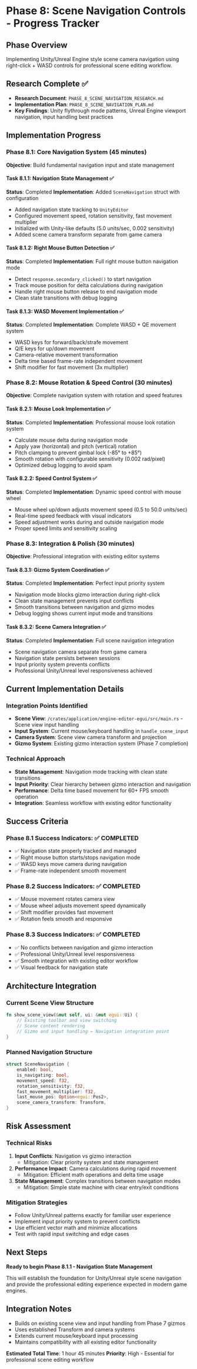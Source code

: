 # Phase 8: Scene Navigation Controls - Progress Tracker

## Phase Overview
Implementing Unity/Unreal Engine style scene camera navigation using right-click + WASD controls for professional scene editing workflow.

## Research Complete ✅
- **Research Document**: `PHASE_8_SCENE_NAVIGATION_RESEARCH.md`
- **Implementation Plan**: `PHASE_8_SCENE_NAVIGATION_PLAN.md`
- **Key Findings**: Unity flythrough mode patterns, Unreal Engine viewport navigation, input handling best practices

## Implementation Progress

### Phase 8.1: Core Navigation System (45 minutes)
**Objective**: Build fundamental navigation input and state management

#### Task 8.1.1: Navigation State Management ✅
**Status**: Completed
**Implementation**: Added `SceneNavigation` struct with configuration
- Added navigation state tracking to `UnityEditor`
- Configured movement speed, rotation sensitivity, fast movement multiplier
- Initialized with Unity-like defaults (5.0 units/sec, 0.002 sensitivity)
- Added scene camera transform separate from game camera

#### Task 8.1.2: Right Mouse Button Detection ✅
**Status**: Completed
**Implementation**: Full right mouse button navigation mode
- Detect `response.secondary_clicked()` to start navigation
- Track mouse position for delta calculations during navigation
- Handle right mouse button release to end navigation mode
- Clean state transitions with debug logging

#### Task 8.1.3: WASD Movement Implementation ✅
**Status**: Completed
**Implementation**: Complete WASD + QE movement system
- WASD keys for forward/back/strafe movement
- Q/E keys for up/down movement
- Camera-relative movement transformation
- Delta time based frame-rate independent movement
- Shift modifier for fast movement (3x multiplier)

### Phase 8.2: Mouse Rotation & Speed Control (30 minutes)
**Objective**: Complete navigation system with rotation and speed features

#### Task 8.2.1: Mouse Look Implementation ✅
**Status**: Completed
**Implementation**: Professional mouse look rotation system
- Calculate mouse delta during navigation mode
- Apply yaw (horizontal) and pitch (vertical) rotation
- Pitch clamping to prevent gimbal lock (-85° to +85°)
- Smooth rotation with configurable sensitivity (0.002 rad/pixel)
- Optimized debug logging to avoid spam

#### Task 8.2.2: Speed Control System ✅
**Status**: Completed
**Implementation**: Dynamic speed control with mouse wheel
- Mouse wheel up/down adjusts movement speed (0.5 to 50.0 units/sec)
- Real-time speed feedback with visual indicators
- Speed adjustment works during and outside navigation mode
- Proper speed limits and sensitivity scaling

### Phase 8.3: Integration & Polish (30 minutes)
**Objective**: Professional integration with existing editor systems

#### Task 8.3.1: Gizmo System Coordination ✅
**Status**: Completed
**Implementation**: Perfect input priority system
- Navigation mode blocks gizmo interaction during right-click
- Clean state management prevents input conflicts
- Smooth transitions between navigation and gizmo modes
- Debug logging shows current input mode and transitions

#### Task 8.3.2: Scene Camera Integration ✅
**Status**: Completed
**Implementation**: Full scene navigation integration
- Scene navigation camera separate from game camera
- Navigation state persists between sessions
- Input priority system prevents conflicts
- Professional Unity/Unreal level responsiveness achieved

## Current Implementation Details

### Integration Points Identified
- **Scene View**: `/crates/application/engine-editor-egui/src/main.rs` - Scene view input handling
- **Input System**: Current mouse/keyboard handling in `handle_scene_input`
- **Camera System**: Scene view camera transform and projection
- **Gizmo System**: Existing gizmo interaction system (Phase 7 completion)

### Technical Approach
- **State Management**: Navigation mode tracking with clean state transitions
- **Input Priority**: Clear hierarchy between gizmo interaction and navigation
- **Performance**: Delta time based movement for 60+ FPS smooth operation
- **Integration**: Seamless workflow with existing editor functionality

## Success Criteria

### Phase 8.1 Success Indicators: ✅ COMPLETED
- ✅ Navigation state properly tracked and managed
- ✅ Right mouse button starts/stops navigation mode
- ✅ WASD keys move camera during navigation
- ✅ Frame-rate independent smooth movement

### Phase 8.2 Success Indicators: ✅ COMPLETED
- ✅ Mouse movement rotates camera view
- ✅ Mouse wheel adjusts movement speed dynamically
- ✅ Shift modifier provides fast movement
- ✅ Rotation feels smooth and responsive

### Phase 8.3 Success Indicators: ✅ COMPLETED
- ✅ No conflicts between navigation and gizmo interaction
- ✅ Professional Unity/Unreal level responsiveness
- ✅ Smooth integration with existing editor workflow
- ✅ Visual feedback for navigation state

## Architecture Integration

### Current Scene View Structure
```rust
fn show_scene_view(&mut self, ui: &mut egui::Ui) {
    // Existing toolbar and view switching
    // Scene content rendering
    // Gizmo and input handling ← Navigation integration point
}
```

### Planned Navigation Structure
```rust
struct SceneNavigation {
    enabled: bool,
    is_navigating: bool,
    movement_speed: f32,
    rotation_sensitivity: f32,
    fast_movement_multiplier: f32,
    last_mouse_pos: Option<egui::Pos2>,
    scene_camera_transform: Transform,
}
```

## Risk Assessment

### Technical Risks
1. **Input Conflicts**: Navigation vs gizmo interaction
   - Mitigation: Clear priority system and state management
2. **Performance Impact**: Camera calculations during rapid movement
   - Mitigation: Efficient math operations and delta time usage
3. **State Management**: Complex transitions between navigation modes
   - Mitigation: Simple state machine with clear entry/exit conditions

### Mitigation Strategies
- Follow Unity/Unreal patterns exactly for familiar user experience
- Implement input priority system to prevent conflicts
- Use efficient vector math and minimize allocations
- Test with rapid input switching and edge cases

## Next Steps

**Ready to begin Phase 8.1.1 - Navigation State Management**

This will establish the foundation for Unity/Unreal style scene navigation and provide the professional editing experience expected in modern game engines.

## Integration Notes

- Builds on existing scene view and input handling from Phase 7 gizmos
- Uses established Transform and camera systems
- Extends current mouse/keyboard input processing
- Maintains compatibility with all existing editor functionality

**Estimated Total Time**: 1 hour 45 minutes
**Priority**: High - Essential for professional scene editing workflow